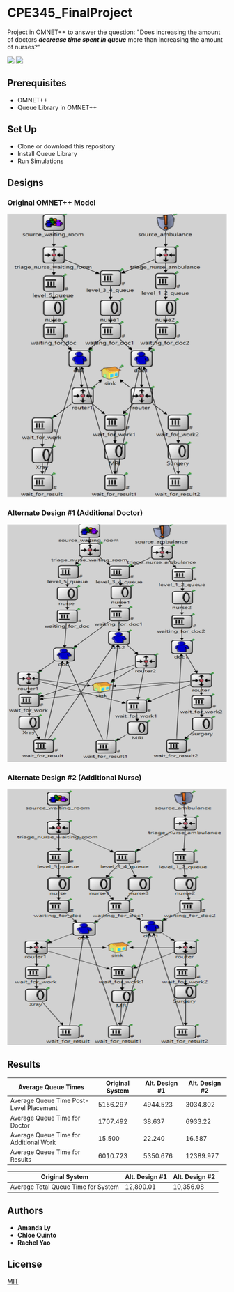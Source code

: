 # CPE345_FinalProject

Project in OMNET++ to answer the question: "Does increasing the amount of doctors ***decrease time spent in queue*** more than increasing the amount of nurses?"


![](https://img.shields.io/badge/Release-V1.1-blue.svg) ![](https://img.shields.io/badge/License-MIT-orange.svg)

## Prerequisites
 - OMNET++
 - Queue Library in OMNET++

## Set Up
 - Clone or download this repository
 - Install Queue Library
 - Run Simulations
## Designs

### Original OMNET++ Model
![pic_1](https://github.com/chloequinto/CPE345_FinalProject/blob/master/Pics/d0.png?raw=true=200x400)

### Alternate Design #1 (Additional Doctor)
![pic_2](https://github.com/chloequinto/CPE345_FinalProject/blob/master/Pics/d1.png?raw=true=200x400)

### Alternate Design #2 (Additional Nurse)
![pic_3](https://github.com/chloequinto/CPE345_FinalProject/blob/master/Pics/d2.png?raw=true=200x400)


## Results
Average Queue Times | Original System | Alt. Design #1 | Alt. Design #2
---|---|---|---
Average Queue Time Post-Level Placement | 5156.297 |4944.523 | 3034.802
Average Queue Time for Doctor  | 1707.492 | 38.637 | 6933.22
Average Queue Time for Additional Work | 15.500 | 22.240 | 16.587
Average Queue Time for Results | 6010.723 | 5350.676 | 12389.977

Original System | Alt. Design #1 | Alt. Design #2
---|---|---
Average Total Queue Time for System | 12,890.01 | 10,356.08 | 22,383.50


## Authors
* **Amanda Ly** </br>
* **Chloe Quinto**</br>
* **Rachel Yao** </br>


## License
[MIT](https://choosealicense.com/licenses/mit/)
